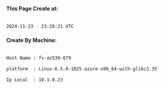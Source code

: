 
   
#### This Page Create at:

```bash

2024-11-23 - 23:28:21 UTC

```

#### Create By Machine:

```bash

Host Name : fv-az530-879

platform  : Linux-6.5.0-1025-azure-x86_64-with-glibc2.35

Ip Local  : 10.1.0.23

```

